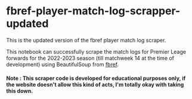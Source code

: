# fbref-player-match-log-scrapper-updated
This is the updated version of the fbref player match log scraper. 

This notebook can successfully scrape the match logs for Premier Leage forwards for the 2022-2023 season (till matchweek 14 at the time of development) using BeautifulSoup from <a href = 'https://fbref.com/en'>fbref</a>. 

#### Note : This scraper code is developed for educational purposes only, if the website doesn't allow this kind of acts, I'm totally okay with taking this down.
